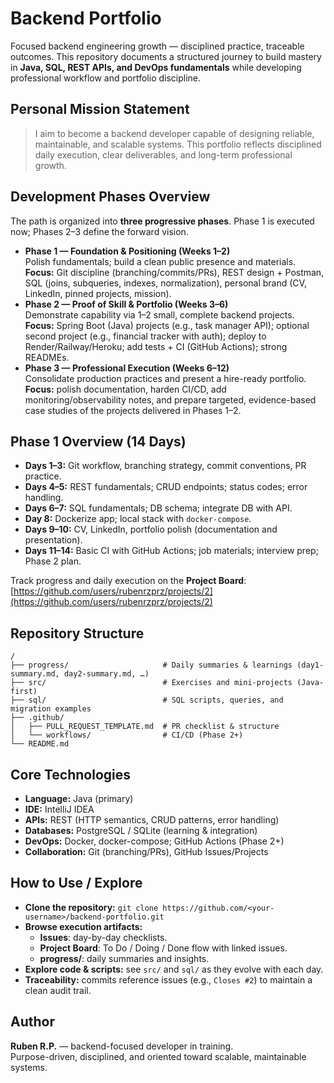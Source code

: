 # Backend Portfolio

Focused backend engineering growth — disciplined practice, traceable outcomes. This repository documents a structured journey to build mastery in **Java, SQL, REST APIs, and DevOps fundamentals** while developing professional workflow and portfolio discipline.

## Personal Mission Statement

> I aim to become a backend developer capable of designing reliable, maintainable, and scalable systems.
> This portfolio reflects disciplined daily execution, clear deliverables, and long-term professional growth.

## Development Phases Overview

The path is organized into **three progressive phases**. Phase 1 is executed now; Phases 2–3 define the forward vision.

- **Phase 1 — Foundation & Positioning (Weeks 1–2)**  
    Polish fundamentals; build a clean public presence and materials.  
    **Focus:** Git discipline (branching/commits/PRs), REST design + Postman, SQL (joins, subqueries, indexes, normalization), personal brand (CV, LinkedIn, pinned projects, mission). 
- **Phase 2 — Proof of Skill & Portfolio (Weeks 3–6)**  
    Demonstrate capability via 1–2 small, complete backend projects.  
    **Focus:** Spring Boot (Java) projects (e.g., task manager API); optional second project (e.g., financial tracker with auth); deploy to Render/Railway/Heroku; add tests + CI (GitHub Actions); strong READMEs.
- **Phase 3 — Professional Execution (Weeks 6–12)**  
    Consolidate production practices and present a hire-ready portfolio.
    **Focus:** polish documentation, harden CI/CD, add monitoring/observability notes, and prepare targeted, evidence-based case studies of the projects delivered in Phases 1–2.

## Phase 1 Overview (14 Days)

- **Days 1–3:** Git workflow, branching strategy, commit conventions, PR practice.
- **Days 4–5:** REST fundamentals; CRUD endpoints; status codes; error handling.
- **Days 6–7:** SQL fundamentals; DB schema; integrate DB with API.
- **Day 8:** Dockerize app; local stack with `docker-compose`.
- **Days 9–10:** CV, LinkedIn, portfolio polish (documentation and presentation).
- **Days 11–14:** Basic CI with GitHub Actions; job materials; interview prep; Phase 2 plan.

Track progress and daily execution on the **Project Board**: 
[https://github.com/users/rubenrzprz/projects/2](https://github.com/users/rubenrzprz/projects/2)

## Repository Structure

```
/ 
├── progress/                     # Daily summaries & learnings (day1-summary.md, day2-summary.md, …) 
├── src/                          # Exercises and mini-projects (Java-first) 
├── sql/                          # SQL scripts, queries, and migration examples 
├── .github/ 
│   ├── PULL_REQUEST_TEMPLATE.md  # PR checklist & structure 
│   └── workflows/                # CI/CD (Phase 2+) 
└── README.md
```

## Core Technologies

- **Language:** Java (primary)
- **IDE:** IntelliJ IDEA
- **APIs:** REST (HTTP semantics, CRUD patterns, error handling)
- **Databases:** PostgreSQL / SQLite (learning & integration)
- **DevOps:** Docker, docker-compose; GitHub Actions (Phase 2+)
- **Collaboration:** Git (branching/PRs), GitHub Issues/Projects

## How to Use / Explore

- **Clone the repository:**
	`git clone https://github.com/<your-username>/backend-portfolio.git`
- **Browse execution artifacts:**
	- **Issues**: day-by-day checklists.
	- **Project Board**: To Do / Doing / Done flow with linked issues.
	- **progress/**: daily summaries and insights.
- **Explore code & scripts:** see `src/` and `sql/` as they evolve with each day.
- **Traceability:** commits reference issues (e.g., `Closes #2`) to maintain a clean audit trail.

## Author

**Ruben R.P.** — backend-focused developer in training.  
Purpose-driven, disciplined, and oriented toward scalable, maintainable systems.